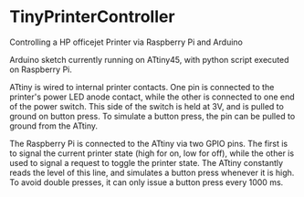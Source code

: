 # TinyPrinterController
Controlling a HP officejet Printer via Raspberry Pi and Arduino

Arduino sketch currently running on ATtiny45, with python script executed on Raspberry Pi.

ATtiny is wired to internal printer contacts. One pin is connected to the printer's power LED anode contact, while the other is connected to one end of the power switch. This side of the switch is held at 3V, and is pulled to ground on button press. To simulate a button press, the pin can be pulled to ground from the ATtiny.

The Raspberry Pi is connected to the ATtiny via two GPIO pins. The first is to signal the current printer state (high for on, low for off), while the other is used to signal a request to toggle the printer state. The ATtiny constantly reads the level of this line, and simulates a button press whenever it is high. To avoid double presses, it can only issue a button press every 1000 ms.
